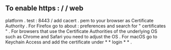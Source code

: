 To
enable
https
:
/
/
web
-
platform
.
test
:
8443
/
add
cacert
.
pem
to
your
browser
as
Certificate
Authority
.
For
Firefox
go
to
about
:
preferences
and
search
for
"
certificates
"
.
For
browsers
that
use
the
Certificate
Authorities
of
the
underlying
OS
such
as
Chrome
and
Safari
you
need
to
adjust
the
OS
.
For
macOS
go
to
Keychain
Access
and
add
the
certificate
under
*
*
login
*
*
.
